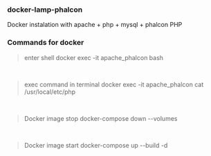 ### docker-lamp-phalcon
Docker instalation with apache + php + mysql + phalcon PHP

### Commands for docker 
> enter shell
docker exec -it apache_phalcon bash 
<br>

> exec command in terminal
docker exec -it apache_phalcon cat  /usr/local/etc/php
<br>

> Docker image stop 
docker-compose down --volumes
<br>

> Docker image start 
docker-compose up --build -d
